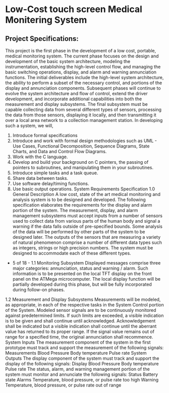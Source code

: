 
# Low-Cost touch screen Medical Monitering System

## Project Specifications:
This project is the first phase in the development of a low cost, portable, medical monitoring
system. The current phase focuses on the design and development of the basic system
architecture, modeling the instrumentation, establishing the high-level control flow, and
managing the basic switching operations, display, and alarm and warning annunciation
functions. The initial deliverables include the high-level system architecture, the ability to
perform a subset of the necessary control, and portions of the display and annunciation
components. Subsequent phases will continue to evolve the system architecture and flow of
control, extend the driver development, and incorporate additional capabilities into both the
measurement and display subsystems.
The final subsystem must be capable collecting data from several different types of sensors,
processing the data from those sensors, displaying it locally, and then transmitting it over a
local area network to a collection management station.
In developing such a system, we will,
1. Introduce formal specifications
2. Introduce and work with formal design methodologies such as UML - Use Cases,
Functional Decomposition, Sequence Diagrams, State Charts, and Data and Control
Flow Diagrams.
3. Work with the C language.
4. Develop and build your background on C pointers, the passing of pointers to
subroutines, and manipulating them in your subroutines.
5. Introduce simple tasks and a task queue.
6. Share data between tasks.
7. Use software delay/timing functions.
8. Use basic output operations. 
System Requirements Specification
1.0 General Description
A low cost, state of the art medical monitoring and analysis system is to be designed and
developed. The following specification elaborates the requirements for the display and alarm
portion of the system.
The measurement, display, and alarm management subsystems must accept inputs from a
number of sensors used to collect data from various parts of the human body and signal a
warning if the data falls outside of pre-specified bounds. Some analysis of the data will be
performed by other parts of the system to be designed later.
The outputs of the sensors that are measuring a variety of natural phenomenon comprise a
number of different data types such as integers, strings or high precision numbers. The
system must be designed to accommodate each of these different types. 
- 5 of 18 -
1.1 Monitoring Subsystem
Displayed messages comprise three major categories: annunciation, status and warning /
alarm. Such information is to be presented on the local TFT display on the front panel on the
ATMega microcomputer.
The local display function will be partially developed during this phase, but will be fully
incorporated during follow-on phases.

1.2 Measurement and Display Subsystems
Measurements will be modeled, as appropriate, in each of the respective tasks in the System
Control portion of the System. Modeled sensor signals are to be continuously monitored
against predetermined limits. If such limits are exceeded, a visible indication is to be given
and shall continue until acknowledged.
Acknowledgement shall be indicated but a visible indication shall continue until the aberrant
value has returned to its proper range. If the signal value remains out of range for a specified
time, the original annunciation shall recommence.
System Inputs
The measurement component of the system in the first prototype must track and support
the measurement of the following signals:
Measurements
Blood Pressure
Body temperature
Pulse rate
System Outputs
The display component of the system must track and support the display of the following
signals:
Display
Blood Pressure
Body temperature
Pulse rate
The status, alarm, and warning management portion of the system must monitor and
annunciate the following signals:
Status
Battery state
Alarms
Temperature, blood pressure, or pulse rate too high
Warning
Temperature, blood pressure, or pulse rate out of range 
